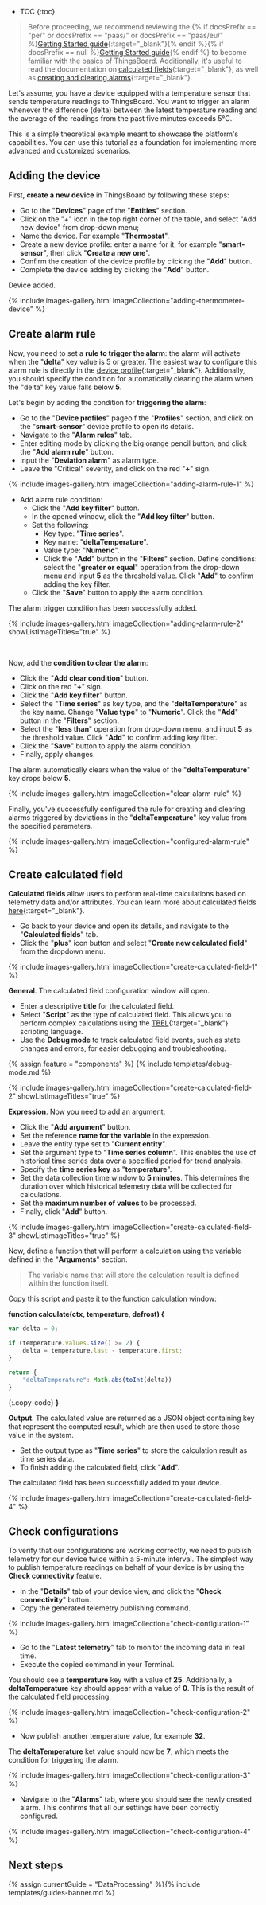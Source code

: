 * TOC
{:toc}

> Before proceeding, we recommend reviewing the {% if docsPrefix == "pe/" or docsPrefix == "paas/" or docsPrefix == "paas/eu/" %}[Getting Started guide](/docs/getting-started-guides/helloworld-pe/){:target="_blank"}{% endif %}{% if docsPrefix == null %}[Getting Started guide](/docs/getting-started-guides/helloworld/){% endif %} to become familiar with the basics of ThingsBoard.
Additionally, it&#39;s useful to read the documentation on [calculated fields](/docs/{{docsPrefix}}user-guide/calculated-fields/){:target="_blank"}, as well as [creating and clearing alarms](/docs/{{docsPrefix}}user-guide/device-profiles/#alarm-rules){:target="_blank"}.

Let&#39;s assume, you have a device equipped with a temperature sensor that sends temperature readings to ThingsBoard. You want to trigger an alarm whenever the difference (delta) between the latest temperature reading and the average of the readings from the past five minutes exceeds 5°C.

This is a simple theoretical example meant to showcase the platform&#39;s capabilities. You can use this tutorial as a foundation for implementing more advanced and customized scenarios.

## Adding the device

First, **create a new device** in ThingsBoard by following these steps:

- Go to the "**Devices**" page of the "**Entities**" section. 
- Click on the "+" icon in the top right corner of the table, and select "Add new device" from drop-down menu;
- Name the device. For example "**Thermostat**".
- Create a new device profile: enter a name for it, for example "**smart-sensor**", then click "**Create a new one**".
- Confirm the creation of the device profile by clicking the "**Add**" button.
- Complete the device adding by clicking the "**Add**" button.

Device added.

{% include images-gallery.html imageCollection="adding-thermometer-device" %}

## Create alarm rule

Now, you need to set a **rule to trigger the alarm**: the alarm will activate when the "**delta**" key value is 5 or greater. The easiest way to configure this alarm rule is directly in the [device profile](/docs/{{docsPrefix}}user-guide/device-profiles/){:target="_blank"}.
Additionally, you should specify the condition for automatically clearing the alarm when the "delta" key value falls below **5**.

Let&#39;s begin by adding the condition for **triggering the alarm**:

- Go to the "**Device profiles**" pageo f the "**Profiles**" section, and click on the "**smart-sensor**" device profile to open its details.
- Navigate to the "**Alarm rules**" tab.
- Enter editing mode by clicking the big orange pencil button, and click the "**Add alarm rule**" button.
- Input the "**Deviation alarm**" as alarm type.
- Leave the "Critical" severity, and click on the red "**+**" sign.

{% include images-gallery.html imageCollection="adding-alarm-rule-1" %}

- Add alarm rule condition:
  - Click the "**Add key filter**" button.
  - In the opened window, click the "**Add key filter**" button.
  - Set the following:
    - Key type: "**Time series**".
    - Key name: "**deltaTemperature**".
    - Value type: "**Numeric**".
    - Click the "**Add**" button in the "**Filters**" section. Define conditions: select the "**greater or equal**" operation from the drop-down menu and input **5** as the threshold value. Click "**Add**" to confirm adding the key filter.
  - Click the "**Save**" button to apply the alarm condition.

The alarm trigger condition has been successfully added.

{% include images-gallery.html imageCollection="adding-alarm-rule-2" showListImageTitles="true" %}

<br>

Now, add the **condition to clear the alarm**:

- Click the "**Add clear condition**" button.
- Click on the red "**+**" sign.
- Click the "**Add key filter**" button.
- Select the "**Time series**" as key type, and the "**deltaTemperature**" as the key name. Change "**Value type**" to "**Numeric**". Click the "**Add**" button in the "**Filters**" section.
- Select the "**less than**" operation from drop-down menu, and input **5** as the threshold value. Click "**Add**" to confirm adding key filter.
- Click the "**Save**" button to apply the alarm condition.
- Finally, apply changes.

The alarm automatically clears when the value of the "**deltaTemperature**" key drops below **5**.

{% include images-gallery.html imageCollection="clear-alarm-rule" %}

Finally, you&#39;ve successfully configured the rule for creating and clearing alarms triggered by deviations in the "**deltaTemperature**" key value from the specified parameters.

{% include images-gallery.html imageCollection="configured-alarm-rule" %}

## Create calculated field

**Calculated fields** allow users to perform real-time calculations based on telemetry data and/or attributes. You can learn more about calculated fields [here](/docs/{{docsPrefix}}user-guide/calculated-fields/){:target="_blank"}.

- Go back to your device and open its details, and navigate to the "**Calculated fields**" tab. 
- Click the "**plus**" icon button and select "**Create new calculated field**" from the dropdown menu.

{% include images-gallery.html imageCollection="create-calculated-field-1" %}

**General**. The calculated field configuration window will open. 

- Enter a descriptive **title** for the calculated field.
- Select "**Script**" as the type of calculated field. This allows you to perform complex calculations using the [TBEL](/docs/{{docsPrefix}}user-guide/tbel/){:target="_blank"} scripting language.
- Use the **Debug mode** to track calculated field events, such as state changes and errors, for easier debugging and troubleshooting.

{% assign feature = "components" %}
{% include templates/debug-mode.md %}

{% include images-gallery.html imageCollection="create-calculated-field-2" showListImageTitles="true" %}

**Expression**. Now you need to add an argument:
- Click the "**Add argument**" button.
- Set the reference **name for the variable** in the expression.
- Leave the entity type set to "**Current entity**".
- Set the argument type to "**Time series column**". This enables the use of historical time series data over a specified period for trend analysis.
- Specify the **time series key** as "**temperature**".
- Set the data collection time window to **5 minutes**. This determines the duration over which historical telemetry data will be collected for calculations.
- Set the **maximum number of values** to be processed.
- Finally, click "**Add**" button.

{% include images-gallery.html imageCollection="create-calculated-field-3" showListImageTitles="true" %}

Now, define a function that will perform a calculation using the variable defined in the "**Arguments**" section.

> The variable name that will store the calculation result is defined within the function itself.

Copy this script and paste it to the function calculation window:

**function calculate(ctx, temperature, defrost) {**
```js
var delta = 0;

if (temperature.values.size() >= 2) {
    delta = temperature.last - temperature.first;
}

return {
    "deltaTemperature": Math.abs(toInt(delta))
}
```
{:.copy-code}
**}**

**Output**. The calculated value are returned as a JSON object containing key that represent the computed result, which are then used to store those value in the system.

- Set the output type as "**Time series**" to store the calculation result as time series data.
- To finish adding the calculated field, click "**Add**".

The calculated field has been successfully added to your device.

{% include images-gallery.html imageCollection="create-calculated-field-4" %}

## Check configurations

To verify that our configurations are working correctly, we need to publish telemetry for our device twice within a 5-minute interval. 
The simplest way to publish temperature readings on behalf of your device is by using the **Check connectivity** feature. 

- In the "**Details**" tab of your device view, and click the "**Check connectivity**" button.
- Copy the generated telemetry publishing command.

{% include images-gallery.html imageCollection="check-configuration-1" %}

- Go to the "**Latest telemetry**" tab to monitor the incoming data in real time.
- Execute the copied command in your Terminal. 

You should see a **temperature** key with a value of **25**. Additionally, a **deltaTemperature** key should appear with a value of **0**. This is the result of the calculated field processing.

{% include images-gallery.html imageCollection="check-configuration-2" %}

- Now publish another temperature value, for example **32**. 

The **deltaTemperature** ket value should now be **7**, which meets the condition for triggering the alarm.

{% include images-gallery.html imageCollection="check-configuration-3" %}

- Navigate to the "**Alarms**" tab, where you should see the newly created alarm. This confirms that all our settings have been correctly configured.

{% include images-gallery.html imageCollection="check-configuration-4" %}

## Next steps

{% assign currentGuide = "DataProcessing" %}{% include templates/guides-banner.md %}
